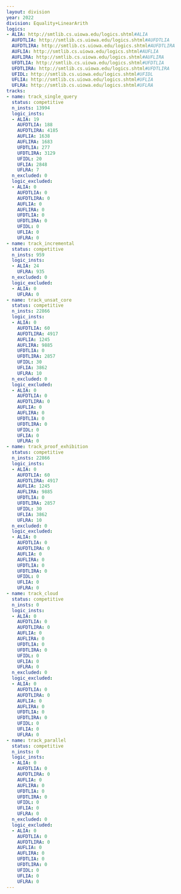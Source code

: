 ```yaml
---
layout: division
year: 2022
division: Equality+LinearArith
logics: 
- ALIA: http://smtlib.cs.uiowa.edu/logics.shtml#ALIA
  AUFDTLIA: http://smtlib.cs.uiowa.edu/logics.shtml#AUFDTLIA
  AUFDTLIRA: http://smtlib.cs.uiowa.edu/logics.shtml#AUFDTLIRA
  AUFLIA: http://smtlib.cs.uiowa.edu/logics.shtml#AUFLIA
  AUFLIRA: http://smtlib.cs.uiowa.edu/logics.shtml#AUFLIRA
  UFDTLIA: http://smtlib.cs.uiowa.edu/logics.shtml#UFDTLIA
  UFDTLIRA: http://smtlib.cs.uiowa.edu/logics.shtml#UFDTLIRA
  UFIDL: http://smtlib.cs.uiowa.edu/logics.shtml#UFIDL
  UFLIA: http://smtlib.cs.uiowa.edu/logics.shtml#UFLIA
  UFLRA: http://smtlib.cs.uiowa.edu/logics.shtml#UFLRA
tracks:
- name: track_single_query
  status: competitive
  n_insts: 13994
  logic_insts:
  - ALIA: 19
    AUFDTLIA: 188
    AUFDTLIRA: 4185
    AUFLIA: 1638
    AUFLIRA: 1683
    UFDTLIA: 277
    UFDTLIRA: 3129
    UFIDL: 20
    UFLIA: 2848
    UFLRA: 7
  n_excluded: 0
  logic_excluded:
  - ALIA: 0
    AUFDTLIA: 0
    AUFDTLIRA: 0
    AUFLIA: 0
    AUFLIRA: 0
    UFDTLIA: 0
    UFDTLIRA: 0
    UFIDL: 0
    UFLIA: 0
    UFLRA: 0
- name: track_incremental
  status: competitive
  n_insts: 959
  logic_insts:
  - ALIA: 24
    UFLRA: 935
  n_excluded: 0
  logic_excluded:
  - ALIA: 0
    UFLRA: 0
- name: track_unsat_core
  status: competitive
  n_insts: 22866
  logic_insts:
  - ALIA: 0
    AUFDTLIA: 60
    AUFDTLIRA: 4917
    AUFLIA: 1245
    AUFLIRA: 9885
    UFDTLIA: 0
    UFDTLIRA: 2857
    UFIDL: 30
    UFLIA: 3862
    UFLRA: 10
  n_excluded: 0
  logic_excluded:
  - ALIA: 0
    AUFDTLIA: 0
    AUFDTLIRA: 0
    AUFLIA: 0
    AUFLIRA: 0
    UFDTLIA: 0
    UFDTLIRA: 0
    UFIDL: 0
    UFLIA: 0
    UFLRA: 0
- name: track_proof_exhibition
  status: competitive
  n_insts: 22866
  logic_insts:
  - ALIA: 0
    AUFDTLIA: 60
    AUFDTLIRA: 4917
    AUFLIA: 1245
    AUFLIRA: 9885
    UFDTLIA: 0
    UFDTLIRA: 2857
    UFIDL: 30
    UFLIA: 3862
    UFLRA: 10
  n_excluded: 0
  logic_excluded:
  - ALIA: 0
    AUFDTLIA: 0
    AUFDTLIRA: 0
    AUFLIA: 0
    AUFLIRA: 0
    UFDTLIA: 0
    UFDTLIRA: 0
    UFIDL: 0
    UFLIA: 0
    UFLRA: 0
- name: track_cloud
  status: competitive
  n_insts: 0
  logic_insts:
  - ALIA: 0
    AUFDTLIA: 0
    AUFDTLIRA: 0
    AUFLIA: 0
    AUFLIRA: 0
    UFDTLIA: 0
    UFDTLIRA: 0
    UFIDL: 0
    UFLIA: 0
    UFLRA: 0
  n_excluded: 0
  logic_excluded:
  - ALIA: 0
    AUFDTLIA: 0
    AUFDTLIRA: 0
    AUFLIA: 0
    AUFLIRA: 0
    UFDTLIA: 0
    UFDTLIRA: 0
    UFIDL: 0
    UFLIA: 0
    UFLRA: 0
- name: track_parallel
  status: competitive
  n_insts: 0
  logic_insts:
  - ALIA: 0
    AUFDTLIA: 0
    AUFDTLIRA: 0
    AUFLIA: 0
    AUFLIRA: 0
    UFDTLIA: 0
    UFDTLIRA: 0
    UFIDL: 0
    UFLIA: 0
    UFLRA: 0
  n_excluded: 0
  logic_excluded:
  - ALIA: 0
    AUFDTLIA: 0
    AUFDTLIRA: 0
    AUFLIA: 0
    AUFLIRA: 0
    UFDTLIA: 0
    UFDTLIRA: 0
    UFIDL: 0
    UFLIA: 0
    UFLRA: 0
---
```


